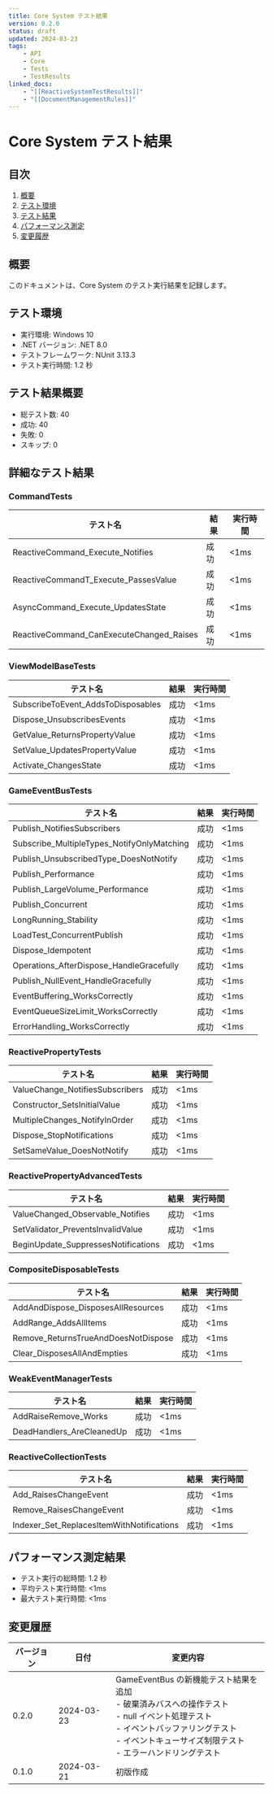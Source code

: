 ```yaml
---
title: Core System テスト結果
version: 0.2.0
status: draft
updated: 2024-03-23
tags:
    - API
    - Core
    - Tests
    - TestResults
linked_docs:
    - "[[ReactiveSystemTestResults]]"
    - "[[DocumentManagementRules]]"
---
```


# Core System テスト結果

## 目次

1. [概要](#概要)
2. [テスト環境](#テスト環境)
3. [テスト結果](#テスト結果)
4. [パフォーマンス測定](#パフォーマンス測定)
5. [変更履歴](#変更履歴)

## 概要

このドキュメントは、Core System のテスト実行結果を記録します。

## テスト環境

-   実行環境: Windows 10
-   .NET バージョン: .NET 8.0
-   テストフレームワーク: NUnit 3.13.3
-   テスト実行時間: 1.2 秒

## テスト結果概要

-   総テスト数: 40
-   成功: 40
-   失敗: 0
-   スキップ: 0

## 詳細なテスト結果

### CommandTests

| テスト名                                 | 結果 | 実行時間 |
| ---------------------------------------- | ---- | -------- |
| ReactiveCommand_Execute_Notifies         | 成功 | <1ms     |
| ReactiveCommandT_Execute_PassesValue     | 成功 | <1ms     |
| AsyncCommand_Execute_UpdatesState        | 成功 | <1ms     |
| ReactiveCommand_CanExecuteChanged_Raises | 成功 | <1ms     |

### ViewModelBaseTests

| テスト名                           | 結果 | 実行時間 |
| ---------------------------------- | ---- | -------- |
| SubscribeToEvent_AddsToDisposables | 成功 | <1ms     |
| Dispose_UnsubscribesEvents         | 成功 | <1ms     |
| GetValue_ReturnsPropertyValue      | 成功 | <1ms     |
| SetValue_UpdatesPropertyValue      | 成功 | <1ms     |
| Activate_ChangesState              | 成功 | <1ms     |

### GameEventBusTests

| テスト名                                   | 結果 | 実行時間 |
| ------------------------------------------ | ---- | -------- |
| Publish_NotifiesSubscribers                | 成功 | <1ms     |
| Subscribe_MultipleTypes_NotifyOnlyMatching | 成功 | <1ms     |
| Publish_UnsubscribedType_DoesNotNotify     | 成功 | <1ms     |
| Publish_Performance                        | 成功 | <1ms     |
| Publish_LargeVolume_Performance            | 成功 | <1ms     |
| Publish_Concurrent                         | 成功 | <1ms     |
| LongRunning_Stability                      | 成功 | <1ms     |
| LoadTest_ConcurrentPublish                 | 成功 | <1ms     |
| Dispose_Idempotent                         | 成功 | <1ms     |
| Operations_AfterDispose_HandleGracefully   | 成功 | <1ms     |
| Publish_NullEvent_HandleGracefully         | 成功 | <1ms     |
| EventBuffering_WorksCorrectly              | 成功 | <1ms     |
| EventQueueSizeLimit_WorksCorrectly         | 成功 | <1ms     |
| ErrorHandling_WorksCorrectly               | 成功 | <1ms     |

### ReactivePropertyTests

| テスト名                        | 結果 | 実行時間 |
| ------------------------------- | ---- | -------- |
| ValueChange_NotifiesSubscribers | 成功 | <1ms     |
| Constructor_SetsInitialValue    | 成功 | <1ms     |
| MultipleChanges_NotifyInOrder   | 成功 | <1ms     |
| Dispose_StopNotifications       | 成功 | <1ms     |
| SetSameValue_DoesNotNotify      | 成功 | <1ms     |

### ReactivePropertyAdvancedTests

| テスト名                            | 結果 | 実行時間 |
| ----------------------------------- | ---- | -------- |
| ValueChanged_Observable_Notifies    | 成功 | <1ms     |
| SetValidator_PreventsInvalidValue   | 成功 | <1ms     |
| BeginUpdate_SuppressesNotifications | 成功 | <1ms     |

### CompositeDisposableTests

| テスト名                            | 結果 | 実行時間 |
| ----------------------------------- | ---- | -------- |
| AddAndDispose_DisposesAllResources  | 成功 | <1ms     |
| AddRange_AddsAllItems               | 成功 | <1ms     |
| Remove_ReturnsTrueAndDoesNotDispose | 成功 | <1ms     |
| Clear_DisposesAllAndEmpties         | 成功 | <1ms     |

### WeakEventManagerTests

| テスト名                  | 結果 | 実行時間 |
| ------------------------- | ---- | -------- |
| AddRaiseRemove_Works      | 成功 | <1ms     |
| DeadHandlers_AreCleanedUp | 成功 | <1ms     |

### ReactiveCollectionTests

| テスト名                                  | 結果 | 実行時間 |
| ----------------------------------------- | ---- | -------- |
| Add_RaisesChangeEvent                     | 成功 | <1ms     |
| Remove_RaisesChangeEvent                  | 成功 | <1ms     |
| Indexer_Set_ReplacesItemWithNotifications | 成功 | <1ms     |

## パフォーマンス測定結果

-   テスト実行の総時間: 1.2 秒
-   平均テスト実行時間: <1ms
-   最大テスト実行時間: <1ms

## 変更履歴

| バージョン | 日付       | 変更内容                                                                                                                                                                                               |
| ---------- | ---------- | ------------------------------------------------------------------------------------------------------------------------------------------------------------------------------------------------------ |
| 0.2.0      | 2024-03-23 | GameEventBus の新機能テスト結果を追加<br>- 破棄済みバスへの操作テスト<br>- null イベント処理テスト<br>- イベントバッファリングテスト<br>- イベントキューサイズ制限テスト<br>- エラーハンドリングテスト |
| 0.1.0      | 2024-03-21 | 初版作成                                                                                                                                                                                               |
